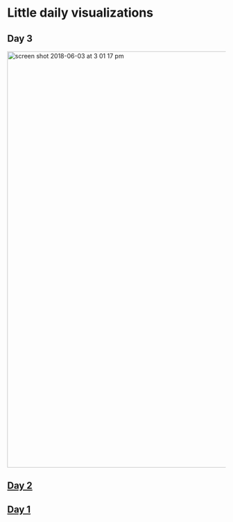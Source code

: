 # Little daily visualizations

## Day 3

[<img width="958" alt="screen shot 2018-06-03 at 3 01 17 pm" src="https://user-images.githubusercontent.com/15457713/40890158-6c602d16-673f-11e8-92dc-4bdba66fb930.png">](https://github.com/ryezzz/100_days_data_visualization/tree/master/day_3)


## [Day 2](https://github.com/ryezzz/100_days_data_visualization/tree/master/day_2)


##  [Day 1](https://github.com/ryezzz/100_days_data_visualization/tree/master/day_1)
